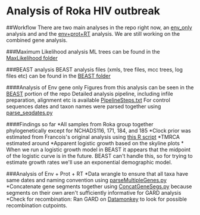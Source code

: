 # Analysis of Roka HIV outbreak

##Workflow
There are two main analyses in the repo right now, an [env_only]() analysis and and the [env+prot+RT]() analysis. We are still working on the combined gene analysis.

###Maximum Likelihood analysis
ML trees can be found in the [MaxLikelihood folder](https://github.com/blab/roka/tree/master/MaxLikelihood)

###BEAST analysis
BEAST analysis files (xmls, tree files, mcc trees, log files etc) can be found in the [BEAST folder]()

####Analysis of Env gene only
Figures from this analysis can be seen in the [BEAST]() portion of the repo
Detailed analysis pipeline, including infile preparation, alignment etc is available [PipelineSteps.txt]()
For control sequences dates and taxon names were parsed together using [parse_seqdates.py]()

####Findings so far
*All samples from Roka group together phylogenetically except for NCHADS116, 171, 184, and 185
*Clock prior was estimated from Francois's original analysis using [this R script]()
*TMRCA estimated around
*Apparent logistic growth based on the skyline plots
    * When we run a logistic growth model in BEAST it appears that the midpoint of the logistic curve is in the future. BEAST can't handle this, so for trying to estimate growth rates we'll use an exponential demographic model. 


###Analysis of Env + Prot + RT
*Data wrangle to ensure that all taxa have same dates and naming convention using [parseMultipleGenes.py]()
*Concatenate gene segments together using [ConcatGeneSegs.py]() because segments on their own aren't sufficiently informative for GARD analysis
*Check for recombination: Ran GARD on [Datamonkey](http://www.datamonkey.org/) to look for possible recombination cutpoints. 